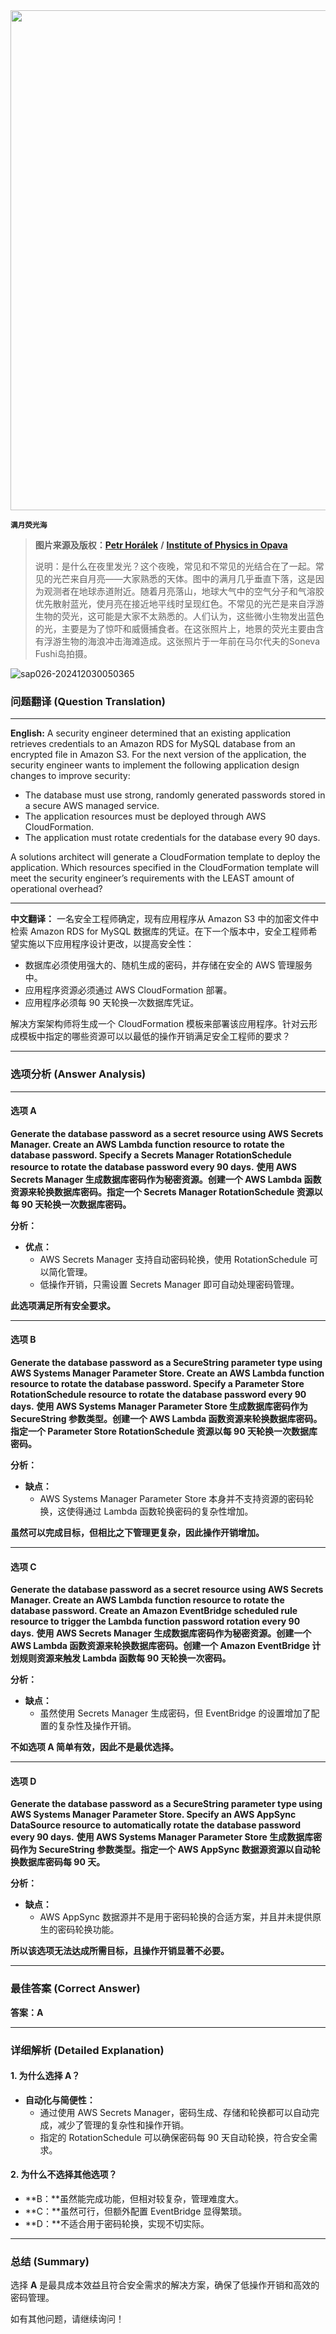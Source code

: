 <img src="https://www.bjp.org.cn/upload/image/2024/03/11/1710136999345055177.jpg" width="800" />  

<small>**满月荧光海**</small>  

> **图片来源及版权：**[**Petr Horálek**](file:///E:/管峰工作文件/工作/新闻发布/每日一图-官网、微信、微博/每日一图2024/每日一图240311/待审核-APOD20240311-满月荧光海.docx#about-1) **/** [**Institute of Physics in Opava**](https://www.slu.cz/phys/en/)
>
> 说明：是什么在夜里发光？这个夜晚，常见和不常见的光结合在了一起。常见的光芒来自月亮——大家熟悉的天体。图中的满月几乎垂直下落，这是因为观测者在地球赤道附近。随着月亮落山，地球大气中的空气分子和气溶胶优先散射蓝光，使月亮在接近地平线时呈现红色。不常见的光芒是来自浮游生物的荧光，这可能是大家不太熟悉的。人们认为，这些微小生物发出蓝色的光，主要是为了惊吓和威慑捕食者。在这张照片上，地景的荧光主要由含有浮游生物的海浪冲击海滩造成。这张照片于一年前在马尔代夫的Soneva Fushi岛拍摄。



![sap026-202412030050365](https://aea62e6.webp.li/2024/12/sap026-202412030050365.png)



### 问题翻译 (Question Translation)

------

**English:**
A security engineer determined that an existing application retrieves credentials to an Amazon RDS for MySQL database from an encrypted file in Amazon S3. For the next version of the application, the security engineer wants to implement the following application design changes to improve security:

- The database must use strong, randomly generated passwords stored in a secure AWS managed service.
- The application resources must be deployed through AWS CloudFormation.
- The application must rotate credentials for the database every 90 days.

A solutions architect will generate a CloudFormation template to deploy the application. Which resources specified in the CloudFormation template will meet the security engineer’s requirements with the LEAST amount of operational overhead?

------

**中文翻译：**
一名安全工程师确定，现有应用程序从 Amazon S3 中的加密文件中检索 Amazon RDS for MySQL 数据库的凭证。在下一个版本中，安全工程师希望实施以下应用程序设计更改，以提高安全性：

- 数据库必须使用强大的、随机生成的密码，并存储在安全的 AWS 管理服务中。
- 应用程序资源必须通过 AWS CloudFormation 部署。
- 应用程序必须每 90 天轮换一次数据库凭证。

解决方案架构师将生成一个 CloudFormation 模板来部署该应用程序。针对云形成模板中指定的哪些资源可以以最低的操作开销满足安全工程师的要求？

------

### 选项分析 (Answer Analysis)

------

#### **选项 A**

**Generate the database password as a secret resource using AWS Secrets Manager. Create an AWS Lambda function resource to rotate the database password. Specify a Secrets Manager RotationSchedule resource to rotate the database password every 90 days.**
**使用 AWS Secrets Manager 生成数据库密码作为秘密资源。创建一个 AWS Lambda 函数资源来轮换数据库密码。指定一个 Secrets Manager RotationSchedule 资源以每 90 天轮换一次数据库密码。**

**分析：**

- **优点：**
    - AWS Secrets Manager 支持自动密码轮换，使用 RotationSchedule 可以简化管理。
    - 低操作开销，只需设置 Secrets Manager 即可自动处理密码管理。

**此选项满足所有安全要求。**

---

#### **选项 B**

**Generate the database password as a SecureString parameter type using AWS Systems Manager Parameter Store. Create an AWS Lambda function resource to rotate the database password. Specify a Parameter Store RotationSchedule resource to rotate the database password every 90 days.**
**使用 AWS Systems Manager Parameter Store 生成数据库密码作为 SecureString 参数类型。创建一个 AWS Lambda 函数资源来轮换数据库密码。指定一个 Parameter Store RotationSchedule 资源以每 90 天轮换一次数据库密码。**

**分析：**

- **缺点：**
    - AWS Systems Manager Parameter Store 本身并不支持资源的密码轮换，这使得通过 Lambda 函数轮换密码的复杂性增加。

**虽然可以完成目标，但相比之下管理更复杂，因此操作开销增加。**

---

#### **选项 C**

**Generate the database password as a secret resource using AWS Secrets Manager. Create an AWS Lambda function resource to rotate the database password. Create an Amazon EventBridge scheduled rule resource to trigger the Lambda function password rotation every 90 days.**
**使用 AWS Secrets Manager 生成数据库密码作为秘密资源。创建一个 AWS Lambda 函数资源来轮换数据库密码。创建一个 Amazon EventBridge 计划规则资源来触发 Lambda 函数每 90 天轮换一次密码。**

**分析：**

- **缺点：**
    - 虽然使用 Secrets Manager 生成密码，但 EventBridge 的设置增加了配置的复杂性及操作开销。

**不如选项 A 简单有效，因此不是最优选择。**

---

#### **选项 D**

**Generate the database password as a SecureString parameter type using AWS Systems Manager Parameter Store. Specify an AWS AppSync DataSource resource to automatically rotate the database password every 90 days.**
**使用 AWS Systems Manager Parameter Store 生成数据库密码作为 SecureString 参数类型。指定一个 AWS AppSync 数据源资源以自动轮换数据库密码每 90 天。**

**分析：**

- **缺点：**
    - AWS AppSync 数据源并不是用于密码轮换的合适方案，并且并未提供原生的密码轮换功能。

**所以该选项无法达成所需目标，且操作开销显著不必要。**

---

### 最佳答案 (Correct Answer)

**答案：A**

---

### 详细解析 (Detailed Explanation)

#### **1. 为什么选择 A？**

- **自动化与简便性：**
    - 通过使用 AWS Secrets Manager，密码生成、存储和轮换都可以自动完成，减少了管理的复杂性和操作开销。
    - 指定的 RotationSchedule 可以确保密码每 90 天自动轮换，符合安全需求。

#### **2. 为什么不选择其他选项？**

- **B：**虽然能完成功能，但相对较复杂，管理难度大。
- **C：**虽然可行，但额外配置 EventBridge 显得繁琐。
- **D：**不适合用于密码轮换，实现不切实际。

---

### 总结 (Summary)

选择 **A** 是最具成本效益且符合安全需求的解决方案，确保了低操作开销和高效的密码管理。

如有其他问题，请继续询问！
